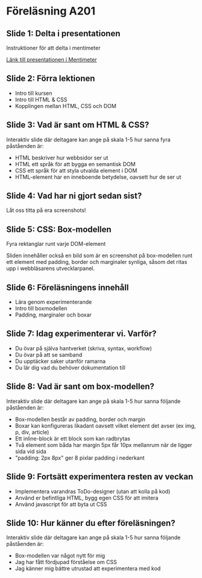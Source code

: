# Föreläsning A201

## Slide 1: Delta i presentationen
Instruktioner för att delta i mentimeter

[Länk till presentationen i Mentimeter](https://www.menti.com/alebgvryhz1k)

## Slide 2: Förra lektionen
* Intro till kursen
* Intro till HTML & CSS
* Kopplingen mellan HTML, CSS och DOM

## Slide 3: Vad är sant om HTML & CSS?
Interaktiv slide där deltagare kan ange på skala 1-5 hur sanna fyra påståenden är:

* HTML beskriver hur webbsidor ser ut
* HTML ett språk för att bygga en semantisk DOM
* CSS ett språk för att styla utvalda element i DOM
* HTML-element har en inneboende betydelse, oavsett hur de ser ut

## Slide 4: Vad har ni gjort sedan sist?
Låt oss titta på era screenshots!

## Slide 5: CSS: Box-modellen
Fyra rektanglar runt varje DOM-element

Sliden innehåller också en bild som är en screenshot på box-modellen runt ett element med padding, border och marginaler synliga, såsom det ritas upp i webbläsarens utvecklarpanel.

## Slide 6: Föreläsningens innehåll
* Lära genom experimenterande
* Intro till boxmodellen
* Padding, marginaler och boxar

## Slide 7: Idag experimenterar vi. Varför?
* Du övar på själva hantverket (skriva, syntax, workflow)
* Du övar på att se samband
* Du upptäcker saker utanför ramarna
* Du lär dig vad du behöver dokumentation till

## Slide 8: Vad är sant om box-modellen?
Interaktiv slide där deltagare kan ange på skala 1-5 hur sanna följande påståenden är:

* Box-modellen består av padding, border och margin
* Boxar kan konfigureras likadant oavsett vilket element det avser (ex img, p, div, article)
* Ett inline-block är ett block som kan radbrytas
* Två element som båda har margin 5px får 10px mellanrum när de ligger sida vid sida
* "padding: 2px 8px" ger 8 pixlar padding i nederkant

## Slide 9: Fortsätt experimentera resten av veckan
* Implementera varandras ToDo-designer (utan att kolla på kod)
* Använd er befintliga HTML, bygg egen CSS för att imitera
* Använd javascript för att byta ut CSS

## Slide 10: Hur känner du efter föreläsningen?
Interaktiv slide där deltagare kan ange på skala 1-5 hur sanna följande påståenden är:

* Box-modellen var något nytt för mig
* Jag har fått fördjupad förståelse om CSS
* Jag känner mig bättre utrustad att experimentera med kod